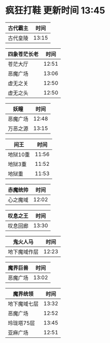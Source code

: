 # 疯狂打鞋 更新时间 13:45

| 古代霸主   | 时间    |
|--------|-------|
| 古代皇陵 | 13:15 |

| 四象苍茫长老   | 时间    |
|--------|-------|
| 苍茫大厅 | 12:51 |
| 恶魔广场 | 13:06 |
| 虚无之关 | 12:50 |
| 虚无之头 | 12:50 |

| 妖瞳   | 时间    |
|--------|-------|
| 恶魔广场 | 12:48 |
| 万恶之源 | 13:15 |

| 间王   | 时间    |
|--------|-------|
| 地狱10重 | 11:56 |
| 地狱3重 | 11:52 |
| 地狱重 | 11:53 |

| 赤魔统帅   | 时间    |
|--------|-------|
| 心之魔域 | 12:02 |

| 叹息之王   | 时间    |
|--------|-------|
| 叹息回廊 | 13:30 |

| 鬼火人马   | 时间    |
|--------|-------|
| 地下魔域作层 | 12:23 |

| 魔界巨兽   | 时间    |
|--------|-------|
| 恶魔广场 | 13:02 |

| 魔界统领   | 时间    |
|--------|-------|
| 地下魔域七层 | 13:32 |
| 恶魔广场 | 12:52 |
| 玲珑塔75层 | 13:45 |
| 亚麻广场 | 12:51 |